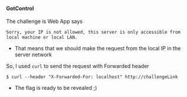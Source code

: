 #### GotControl

The challenge is Web App says

``` Sorry, your IP is not allowed, this server is only accessible from local machine or local LAN. ```


- That means that we should make the request from the local IP in the server network

So, I used `curl` to send the request with Forwarded header

`$ curl --header "X-Forwarded-For: localhost" http://challengeLink`

- The flag is ready to be revealed ;)
